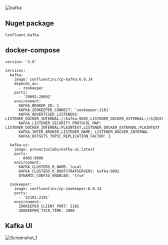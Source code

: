 
![kafka](https://github.com/oznakdn/Practical-Kafka/assets/79724084/95f090be-300b-4b68-a84b-3c291c59b2da)


## Nuget package
```nuget
Confluent.Kafka
```

## docker-compose

```docker-compose
version: '3.8'

services:
  kafka:
    image: confluentinc/cp-kafka:6.0.14
    depends_on:
      - zookeeper
    ports:
      - '29092:29092'
    environment:
      KAFKA_BROKER_ID: 1
      KAFKA_ZOOKEEPER_CONNECT: 'zookeeper:2181'
      KAFKA_ADVERTISED_LISTENERS: LISTENER_DOCKER_INTERNAL://kafka:9092,LISTENER_DOCKER_EXTERNAL://${DOCKER_HOST_IP:-127.0.0.1}:29092
      KAFKA_LISTENER_SECURITY_PROTOCOL_MAP: LISTENER_DOCKER_INTERNAL:PLAINTEXT,LISTENER_DOCKER_EXTERNAL:PLAINTEXT
      KAFKA_INTER_BROKER_LISTENER_NAME: LISTENER_DOCKER_INTERNAL
      KAFKA_OFFSETS_TOPIC_REPLICATION_FACTOR: 1

  kafka-ui:
    image: provectuslabs/kafka-ui:latest
    ports:
      - 8085:8080
    environment:
      KAFKA_CLUSTERS_0_NAME: local
      KAFKA_CLUSTERS_0_BOOTSTRAPSERVERS: kafka:9092
      DYNAMIC_CONFIG_ENABLED: 'true'

  zookeeper:
    image: confluentinc/cp-zookeeper:6.0.14
    ports:
      - '22181:2181'
    environment:
      ZOOKEEPER_CLIENT_PORT: 2181
      ZOOKEEPER_TICK_TIME: 2000
```

## Kafka UI

![Screenshot_1](https://github.com/oznakdn/Practical-Kafka/assets/79724084/332530c5-81c0-4fc6-b5b6-0dd2e93a7230)
